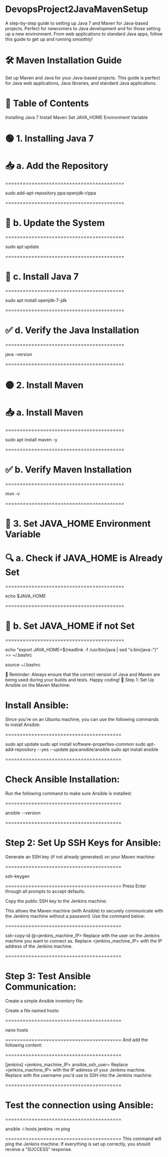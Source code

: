 # DevopsProject2JavaMavenSetup
A step-by-step guide to setting up Java 7 and Maven for Java-based projects. Perfect for newcomers to Java development and for those setting up a new environment. From web applications to standard Java apps, follow this guide to get up and running smoothly!
# 🛠 Maven Installation Guide
Set up Maven and Java for your Java-based projects. This guide is perfect for Java web applications, Java libraries, and standard Java applications.

# 📌 Table of Contents
Installing Java 7
Install Maven
Set JAVA_HOME Environment Variable
# 🟢 1. Installing Java 7
# 📥 a. Add the Repository

=========================================

sudo add-apt-repository ppa:openjdk-r/ppa

=========================================
# 🔄 b. Update the System

 =========================================
 
sudo apt update

=========================================
# 🔧 c. Install Java 7

=========================================

sudo apt install openjdk-7-jdk

=========================================
# ✅ d. Verify the Java Installation

=========================================

java -version

=========================================
# 🟡 2. Install Maven
# 📥 a. Install Maven

=========================================

sudo apt install maven -y

=========================================
# ✅ b. Verify Maven Installation

=========================================

mvn -v

=========================================
# 🔵 3. Set JAVA_HOME Environment Variable
# 🔍 a. Check if JAVA_HOME is Already Set

=========================================

echo $JAVA_HOME

=========================================
# 📝 b. Set JAVA_HOME if not Set

=========================================

echo "export JAVA_HOME=$(readlink -f /usr/bin/java | sed "s:bin/java::")" >> ~/.bashrc

source ~/.bashrc

📢 Reminder: Always ensure that the correct version of Java and Maven are being used during your builds and tests. Happy coding! 🚀
Step 1: Set Up Ansible on the Maven Machine:
# Install Ansible:

Since you're on an Ubuntu machine, you can use the following commands to install Ansible:


========================================

sudo apt update
sudo apt install software-properties-common
sudo apt-add-repository --yes --update ppa:ansible/ansible
sudo apt install ansible

========================================
# Check Ansible Installation:

Run the following command to make sure Ansible is installed:

========================================
 
ansible --version

========================================
# Step 2: Set Up SSH Keys for Ansible:
Generate an SSH key (if not already generated) on your Maven machine:

========================================
 
ssh-keygen

========================================
Press Enter through all prompts to accept defaults.

Copy the public SSH key to the Jenkins machine:

This allows the Maven machine (with Ansible) to securely communicate with the Jenkins machine without a password. Use the command below:

========================================

ssh-copy-id <username>@<jenkins_machine_IP>
Replace <username> with the user on the Jenkins machine you want to connect as.
Replace <jenkins_machine_IP> with the IP address of the Jenkins machine.

========================================
# Step 3: Test Ansible Communication:
Create a simple Ansible inventory file:

Create a file named hosts:

========================================

nano hosts

========================================
And add the following content:

========================================

[jenkins]
<jenkins_machine_IP> ansible_ssh_user=<username>
Replace <jenkins_machine_IP> with the IP address of your Jenkins machine.
Replace <username> with the username you'd use to SSH into the Jenkins machine.

========================================
# Test the connection using Ansible:

========================================

ansible -i hosts jenkins -m ping

========================================
This command will ping the Jenkins machine. If everything is set up correctly, you should receive a "SUCCESS" response.
